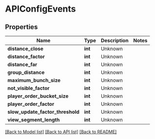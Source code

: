 # APIConfigEvents


## Properties
Name | Type | Description | Notes
------------ | ------------- | ------------- | -------------
**distance_close** | **int** | Unknown | 
**distance_factor** | **int** | Unknown | 
**distance_far** | **int** | Unknown | 
**group_distance** | **int** | Unknown | 
**maximum_bunch_size** | **int** | Unknown | 
**not_visible_factor** | **int** | Unknown | 
**player_order_bucket_size** | **int** | Unknown | 
**player_order_factor** | **int** | Unknown | 
**slow_update_factor_threshold** | **int** | Unknown | 
**view_segment_length** | **int** | Unknown | 

[[Back to Model list]](../README.md#documentation-for-models) [[Back to API list]](../README.md#documentation-for-api-endpoints) [[Back to README]](../README.md)


